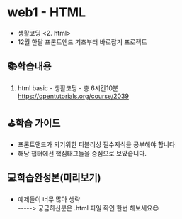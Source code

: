 # web1 - HTML
- 생활코딩 <2. html>
- 12월 한달 프론트앤드 기초부터 바로잡기 프로젝트

## 📚학습내용
1. html basic - 생활코딩 - 총 6시간10분<br>
    https://opentutorials.org/course/2039

## ⛳학습 가이드
- 프론트앤드가 되기위한 퍼블리싱 필수지식을 공부해야 합니다
- 해당 챕터에선 핵심태그들을 중심으로 보았습니다.

## 💻학습완성본(미리보기)
- 예제들이 너무 많아 생략 <br>
-----> 궁금하신분은 .html 파일 확인 한번 해보세요😊

